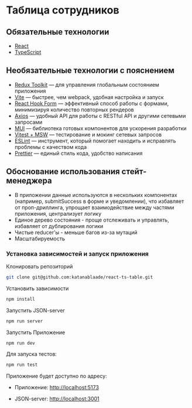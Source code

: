 # Таблица сотрудников

## Обязательные технологии

- [React](https://react.dev)
- [TypeScript](https://www.typescriptlang.org/)

## Необязательные технологии с пояснением

- [Redux Toolkit](https://redux-toolkit.js.org/) — для управления глобальным состоянием приложения
- [Vite](https://vite.dev/) — быстрее, чем webpack, удобная настройка и запуск
- [React Hook Form](https://react-hook-form.com/) — эффективный способ работы с формами, минимизируя количество повторных рендеров
- [Axios](https://axios-http.com) — удобный API для работы с RESTful API и другими сетевыми запросами
- [MUI](https://mui.com/) — библиотека готовых компонентов для ускорения разработки
- [Vitest + MSW](https://vitest.dev/) — тестирование и мокинг сетевых запросов
- [ESLint](https://eslint.org/) — инструмент, который помогает находить и исправлять проблемы с качеством кода
- [Prettier](https://prettier.io/) — единый стиль кода, удобство написания

## Обоснование использования стейт-менеджера

- В приложении данные используются в нескольких компонентах (например, submitSuccess в форме и уведомлении), что избавляет от проп-дриллинга, упрощает взаимодействие между частями приложения, централизует логику
- Единое дерево состояния - проще отслеживать и управлять, избавляет от дублирования логики
- Чистые reducer'ы - меньше багов из-за мутаций
- Масштабируемость

### Установка зависимостей и запуск приложения

Клонировать репозиторий

```sh
git clone git@github.com:katanablaade/react-ts-table.git
```

Установить зависимости

```sh
npm install
```

Запустить JSON-server

```sh
npm run server
```

Запустить Приложение

```sh
npm run dev
```

Для запуска тестов:

```sh
npm run test
```

Приложение будет доступно по адресу:

- Приложение:
  [http://localhost:5173](http://localhost:5173)

- JSON-server:
  [http://localhost:3001](http://localhost:3001)
